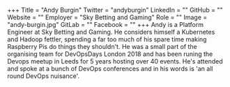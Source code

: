 +++
Title = "Andy Burgin"
Twitter = "andyburgin"
LinkedIn = ""
GitHub = ""
Website = ""
Employer = "Sky Betting and Gaming"
Role = ""
Image = "andy-burgin.jpg"
GitLab = ""
Facebook = ""
+++
Andy is a Platform Engineer at Sky Betting and Gaming. He considers himself a Kubernetes and Hadoop fettler, spending a far too much of his spare time making Raspberry Pis do things they shouldn&#39;t. He was a small part of the organising team for DevOpsDays London 2018 and has been runing the Devops meetup in Leeds for 5 years hosting over 40 events. He&#39;s attended and spoke at a bunch of DevOps conferences and in his words is &#39;an all round DevOps nuisance&#39;.